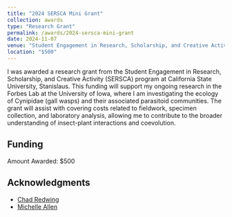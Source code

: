 ```yaml
---
title: "2024 SERSCA Mini Grant"
collection: awards
type: "Research Grant"
permalink: /awards/2024-sersca-mini-grant
date: 2024-11-07
venue: "Student Engagement in Research, Scholarship, and Creative Activity (SERSCA)"
location: "$500"
---
```


I was awarded a research grant from the Student Engagement in Research, Scholarship, and Creative Activity (SERSCA) program at California State University, Stanislaus. This funding will support my ongoing research in the Forbes Lab at the University of Iowa, where I am investigating the ecology of Cynipidae (gall wasps) and their associated parasitoid communities. The grant will assist with covering costs related to fieldwork, specimen collection, and laboratory analysis, allowing me to contribute to the broader understanding of insect-plant interactions and coevolution.

## Funding
Amount Awarded: $500

## Acknowledgments
* [Chad Redwing](https://www.linkedin.com/in/chad-redwing-15787b26/)
* [Michelle Allen](https://www.linkedin.com/in/michelle-allen209/)
